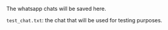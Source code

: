 The whatsapp chats will be saved here.

`test_chat.txt`: the chat that will be used for testing purposes.
